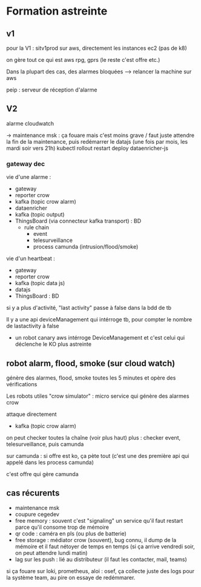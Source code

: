 # Formation astreinte

## v1

pour la V1  : sitv1prod sur aws, directement les instances ec2 (pas de k8)

on gère tout ce qui est aws rpg, gprs (le reste c'est offre etc.)

Dans la plupart des cas, des alarmes bloquées --> relancer la machine sur aws

peip : serveur de réception d'alarme

## V2

alarme cloudwatch 

-> maintenance msk : ça fouare mais c'est moins grave / faut juste attendre la fin de la maintenance, puis redémarrer le datajs (une fois par mois, les mardi soir vers 21h)
kubectl rollout restart deploy dataenricher-js 

### gateway dec

vie d'une alarme :

- gateway
- reporter crow
- kafka (topic crow alarm)  
- dataenricher
- kafka (topic output)
- ThingsBoard (via connecteur kafka transport) : BD
  - rule chain
    - event
    - telesurveillance
    - process camunda (intrusion/flood/smoke)

vie d'un heartbeat :

- gateway
- reporter crow
- kafka (topic data js)  
- datajs
- ThingsBoard : BD

si y a plus d'activité, "last activity" passe à false dans la bdd de tb

Il y a une api deviceManagement qui intérroge tb, pour compter le nombre de lastactivity à false

- un robot canary aws intérroge DeviceManagement et c'est celui qui déclenche le KO plus astreinte 

## robot alarm, flood, smoke (sur cloud watch)

génère des alarmes, flood, smoke toutes les 5 minutes et opère des vérifications

Les robots utiles "crow simulator" : micro service qui génère des alarmes crow

attaque directement

- kafka (topic crow alarm)

on peut checker toutes la chaîne (voir plus haut)
plus : checker event, telesurveillance, puis camunda

sur camunda : si offre est ko, ça pète tout (c'est une des première api qui appelé dans les process camunda)

c'est offre qui gère camunda

## cas récurents

- maintenance msk
- coupure cegedev
- free memory : souvent c'est "signaling" un service qu'il faut restart parce qu'il consome trop de mémoire
- qr code : caméra en pls (ou plus de batterie)
- free storage : médiator crow (souvent), bug connu, il dump de la mémoire
et il faut nétoyer de temps en temps (si ça arrive vendredi soir, on peut attendre lundi matin)
- lag sur les push : lié au distributeur (il faut les contacter, mail, teams)

si ça fouare sur loki, prometheus, aloi : osef, ça collecte juste des logs pour la système team, au pire
on essaye de redémmarer.

